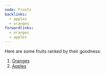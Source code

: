 ```yaml
---
node: Fruits
backlinks:
  - apples
  - oranges
forwardlinks:
  - oranges
  - apples
---
```


Here are some fruits ranked by their goodness:

1. [Oranges](oranges.md)
2. [Apples](apples.md)
